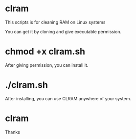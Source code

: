# clram
This scripts is for cleaning RAM on Linux systems

You can get it by cloning and give executable permission.

# chmod +x clram.sh
 
 
 After giving permission, you can install it.
 
 # ./clram.sh
 
 
 After installing, you can use CLRAM anywhere of your system.
 
 # clram
 
 Thanks
